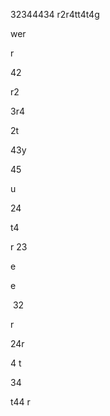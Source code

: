 32344434	r2r4tt4t4g



wer

r

42

r2

3r4

2t

43y

45

u

24

t4

r	23

e	

e

​	32

r	

24r

4	t

34

t44	r	